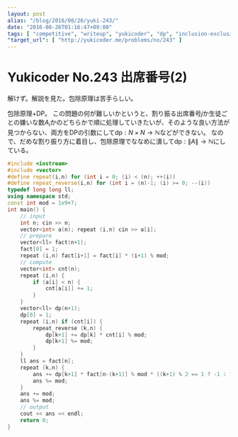 ```yaml
---
layout: post
alias: "/blog/2016/08/26/yuki-243/"
date: "2016-08-26T01:16:47+09:00"
tags: [ "competitive", "writeup", "yukicoder", "dp", "inclusion-exclusion-principle" ]
"target_url": [ "http://yukicoder.me/problems/no/243" ]
---
```


# Yukicoder No.243 出席番号(2)

解けず。解説を見た。包除原理は苦手らしい。

包除原理+DP。
この問題の何が難しいかというと、割り振る出席番号$j$か生徒ごとの嫌いな数$A_i$かのどちらかで順に処理していきたいが、そのような良い方法が見つからない、両方をDPの引数にして$\mathrm{dp} : N \times N \to \mathbb{N}$などができない。
なので、だめな割り振り方に着目し、包除原理でななめに潰して$\mathrm{dp} : \|A\| \to \mathbb{N}$にしている。


``` c++
#include <iostream>
#include <vector>
#define repeat(i,n) for (int i = 0; (i) < (n); ++(i))
#define repeat_reverse(i,n) for (int i = (n)-1; (i) >= 0; --(i))
typedef long long ll;
using namespace std;
const int mod = 1e9+7;
int main() {
    // input
    int n; cin >> n;
    vector<int> a(n); repeat (i,n) cin >> a[i];
    // prepare
    vector<ll> fact(n+1);
    fact[0] = 1;
    repeat (i,n) fact[i+1] = fact[i] * (i+1) % mod;
    // compute
    vector<int> cnt(n);
    repeat (i,n) {
        if (a[i] < n) {
            cnt[a[i]] += 1;
        }
    }
    vector<ll> dp(n+1);
    dp[0] = 1;
    repeat (i,n) if (cnt[i]) {
        repeat_reverse (k,n) {
            dp[k+1] += dp[k] * cnt[i] % mod;
            dp[k+1] %= mod;
        }
    }
    ll ans = fact[n];
    repeat (k,n) {
        ans += dp[k+1] * fact[n-(k+1)] % mod * ((k+1) % 2 == 1 ? -1 : 1) % mod;
        ans %= mod;
    }
    ans += mod;
    ans %= mod;
    // output
    cout << ans << endl;
    return 0;
}
```

